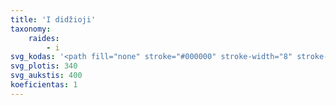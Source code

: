 ```yaml
---
title: 'I didžioji'
taxonomy:
    raides:
        - i
svg_kodas: '<path fill="none" stroke="#000000" stroke-width="8" stroke-linecap="round" stroke-linejoin="round" stroke-miterlimit="10" d="M178.1,73.4c0,0,12.7-20.8,26.4-20.3c13.7,0.5,10.2,19.8,26.9,20.3s26.2-18.3,26.2-18.3S147.5,266.5,133.4,283.7c-35.1,43.1-63,17.8-58.9-8.1"/>'
svg_plotis: 340
svg_aukstis: 400
koeficientas: 1
---
```


